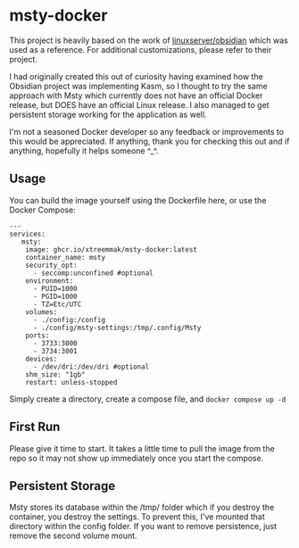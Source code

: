 # msty-docker
This project is heavily based on the work of [linuxserver/obsidian](https://hub.docker.com/r/linuxserver/obsidian) which was used as a reference. For additional customizations, please refer to their project.

I had originally created this out of curiosity having examined how the Obsidian project was implementing Kasm, so I thought to try the same approach with Msty which currently does not have an official Docker release, but DOES have an official Linux release. I also managed to get persistent storage working for the application as well.

I'm not a seasoned Docker developer so any feedback or improvements to this would be appreciated. If anything, thank you for checking this out and if anything, hopefully it helps someone ^_^.

## Usage
You can build the image yourself using the Dockerfile here, or use the Docker Compose:
```
---
services:
   msty:
    image: ghcr.io/xtreemmak/msty-docker:latest
    container_name: msty
    security_opt:
      - seccomp:unconfined #optional
    environment:
      - PUID=1000
      - PGID=1000
      - TZ=Etc/UTC
    volumes:
      - ./config:/config
      - ./config/msty-settings:/tmp/.config/Msty
    ports:
      - 3733:3000
      - 3734:3001
    devices:
      - /dev/dri:/dev/dri #optional
    shm_size: "1gb"
    restart: unless-stopped
```
Simply create a directory, create a compose file, and `docker compose up -d`

## First Run
Please give it time to start. It takes a little time to pull the image from the repo so it may not show up immediately once you start the compose.

## Persistent Storage
Msty stores its database within the /tmp/ folder which if you destroy the container, you destroy the settings. To prevent this, I've mounted that directory within the config folder. 
If you want to remove persistence, just remove the second volume mount.